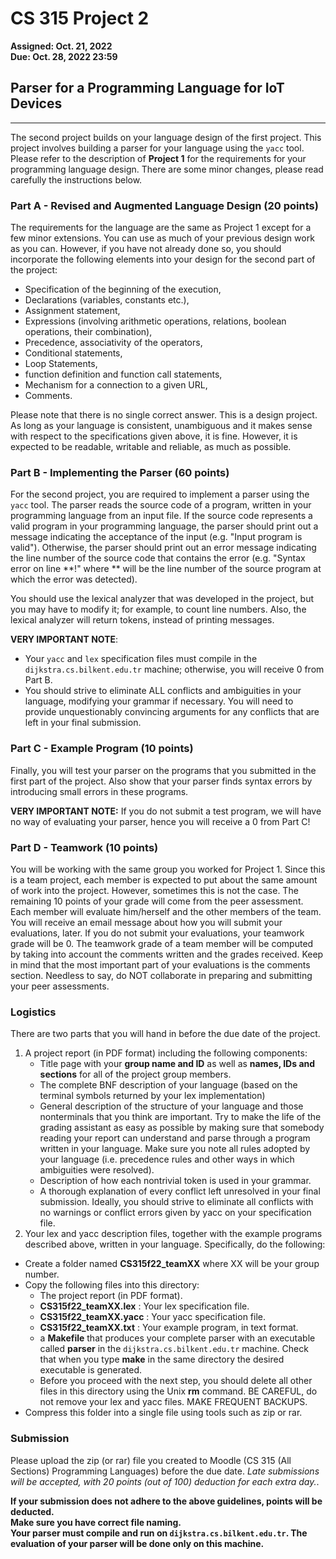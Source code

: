 # CS 315 Project 2

**Assigned: Oct. 21, 2022  
Due: Oct. 28, 2022 23:59**

## Parser for a Programming Language for IoT Devices

---

The second project builds on your language design of the first project. This project involves building a parser for your language using the `yacc` tool. Please refer to the description of **Project 1** for the requirements for your programming language design. There are some minor changes, please read carefully the instructions below.

### Part A - Revised and Augmented Language Design (20 points)

The requirements for the language are the same as Project 1 except for a few minor extensions. You can use as much of your previous design work as you can. However, if you have not already done so, you should incorporate the following elements into your design for the second part of the project:

*   Specification of the beginning of the execution,
*   Declarations (variables, constants etc.),
*   Assignment statement,
*   Expressions (involving arithmetic operations, relations, boolean operations, their combination),
*   Precedence, associativity of the operators,
*   Conditional statements,
*   Loop Statements,
*   function definition and function call statements,
*   Mechanism for a connection to a given URL,
*   Comments.

Please note that there is no single correct answer. This is a design project. As long as your language is consistent, unambiguous and it makes sense with respect to the specifications given above, it is fine. However, it is expected to be readable, writable and reliable, as much as possible.

### Part B - Implementing the Parser (60 points)

For the second project, you are required to implement a parser using the `yacc` tool. The parser reads the source code of a program, written in your programming language from an input file. If the source code represents a valid program in your programming language, the parser should print out a message indicating the acceptance of the input (e.g. "Input program is valid"). Otherwise, the parser should print out an error message indicating the line number of the source code that contains the error (e.g. "Syntax error on line \*\*!" where \*\* will be the line number of the source program at which the error was detected).

You should use the lexical analyzer that was developed in the project, but you may have to modify it; for example, to count line numbers. Also, the lexical analyzer will return tokens, instead of printing messages.

**VERY IMPORTANT NOTE**:

*   Your `yacc` and `lex` specification files must compile in the `dijkstra.cs.bilkent.edu.tr` machine; otherwise, you will receive 0 from Part B.
*   You should strive to eliminate ALL conflicts and ambiguities in your language, modifying your grammar if necessary. You will need to provide unquestionably convincing arguments for any conflicts that are left in your final submission.

### Part C - Example Program (10 points)

Finally, you will test your parser on the programs that you submitted in the first part of the project. Also show that your parser finds syntax errors by introducing small errors in these programs.

**VERY IMPORTANT NOTE:** If you do not submit a test program, we will have no way of evaluating your parser, hence you will receive a 0 from Part C!

### Part D - Teamwork (10 points)

You will be working with the same group you worked for Project 1. Since this is a team project, each member is expected to put about the same amount of work into the project. However, sometimes this is not the case. The remaining 10 points of your grade will come from the peer assessment. Each member will evaluate him/herself and the other members of the team. You will receive an email message about how you will submit your evaluations, later. If you do not submit your evaluations, your teamwork grade will be 0. The teamwork grade of a team member will be computed by taking into account the comments written and the grades received. Keep in mind that the most important part of your evaluations is the comments section. Needless to say, do NOT collaborate in preparing and submitting your peer assessments.

### Logistics

There are two parts that you will hand in before the due date of the project.

1.  A project report (in PDF format) including the following components:
    *   Title page with your **group name and ID** as well as **names, IDs and sections** for all of the project group members.
    *   The complete BNF description of your language (based on the terminal symbols returned by your lex implementation)
    *   General description of the structure of your language and those nonterminals that you think are important. Try to make the life of the grading assistant as easy as possible by making sure that somebody reading your report can understand and parse through a program written in your language. Make sure you note all rules adopted by your language (i.e. precedence rules and other ways in which ambiguities were resolved).
    *   Description of how each nontrivial token is used in your grammar.
    *   A thorough explanation of every conflict left unresolved in your final submission. Ideally, you should strive to eliminate all conflicts with no warnings or conflict errors given by yacc on your specification file.
2.  Your lex and yacc description files, together with the example programs described above, written in your language. Specifically, do the following:

*   Create a folder named **CS315f22\_teamXX** where XX will be your group number.
*   Copy the following files into this directory:
    *   The project report (in PDF format).
    *   **CS315f22\_teamXX.lex** : Your lex specification file.
    *   **CS315f22\_teamXX.yacc** : Your yacc specification file.
    *   **CS315f22\_teamXX.txt** : Your example program, in text format.
    *   a **Makefile** that produces your complete parser with an executable called **parser** in the `dijkstra.cs.bilkent.edu.tr` machine. Check that when you type **make** in the same directory the desired executable is generated.
    *   Before you proceed with the next step, you should delete all other files in this directory using the Unix **rm** command. BE CAREFUL, do not remove your lex and yacc files. MAKE FREQUENT BACKUPS.
*   Compress this folder into a single file using tools such as zip or rar.

### Submission

Please upload the zip (or rar) file you created to Moodle (CS 315 (All Sections) Programming Languages) before the due date. _Late submissions will be accepted, with 20 points (out of 100) deduction for each extra day._.

**If your submission does not adhere to the above guidelines, points will be deducted.  
Make sure you have correct file naming.  
Your parser must compile and run on `dijkstra.cs.bilkent.edu.tr`. The evaluation of your parser will be done only on this machine.**
